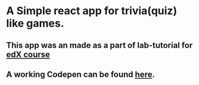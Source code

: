 # A Simple react app for trivia(quiz) like games.
## This app was an made as a part of lab-tutorial for [edX course](https://courses.edx.org/courses/course-v1:Microsoft+DEV281x+4T2017/course/)
## A working Codepen can be found  [here](https://codepen.io/codetinkerer/pen/xProxv).

